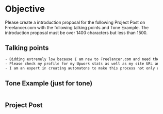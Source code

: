 # Objective

Please create a introduction proposal for the following Project Post on Freelancer.com with the following talking points and Tone Example. The introduction proposal must be over 1400 characters but less than 1500.

## Talking points

```txt
- Bidding extremely low because I am new to Freelancer.com and need the review more than the money, however I have been freelancing for over 7 years
- Please check my profile for my Upwork stats as well as my site URL and LinkedIn profile link to learn more about me
- I am an expert in creating automatons to make this process not only as efficient as possible but to also ensure the best product data somewhat
```

## Tone Example (just for tone)

```txt

```

## Project Post

```txt

```
